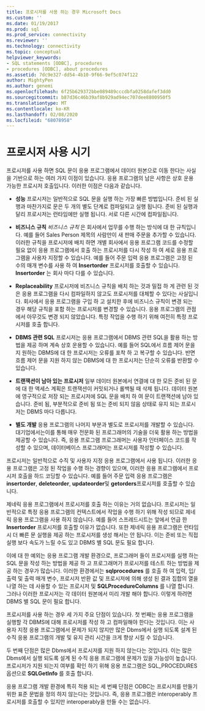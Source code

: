 ```yaml
---
title: 프로시저를 사용 하는 경우 Microsoft Docs
ms.custom: ''
ms.date: 01/19/2017
ms.prod: sql
ms.prod_service: connectivity
ms.reviewer: ''
ms.technology: connectivity
ms.topic: conceptual
helpviewer_keywords:
- SQL statements [ODBC], procedures
- procedures [ODBC], about procedures
ms.assetid: 7dc9e327-dd54-4b10-9f66-9ef5c074f122
author: MightyPen
ms.author: genemi
ms.openlocfilehash: 6f25b629372bbe089489cccdbfa0258dafef3dd0
ms.sourcegitcommit: b87d36c46b39af8b929ad94ec707dee8800950f5
ms.translationtype: MT
ms.contentlocale: ko-KR
ms.lasthandoff: 02/08/2020
ms.locfileid: "68078958"
---
```

# <a name="when-to-use-procedures"></a>프로시저 사용 시기
프로시저를 사용 하면 SQL 문이 응용 프로그램에서 데이터 원본으로 이동 한다는 사실을 기반으로 하는 여러 가지 이점이 있습니다. 응용 프로그램의 남은 사항은 상호 운용 가능한 프로시저 호출입니다. 이러한 이점은 다음과 같습니다.  
  
-   **성능** 프로시저는 일반적으로 SQL 문을 실행 하는 가장 빠른 방법입니다. 준비 된 실행과 마찬가지로 문은 두 개의 별도 단계로 컴파일되고 실행 됩니다. 준비 된 실행과 달리 프로시저는 런타임에만 실행 됩니다. 서로 다른 시간에 컴파일됩니다.  
  
-   **비즈니스 규칙** *비즈니스 규칙* 은 회사에서 업무를 수행 하는 방식에 대 한 규칙입니다. 예를 들어 Sales Person 제목의 사람만이 새 판매 주문을 추가할 수 있습니다. 이러한 규칙을 프로시저에 배치 하면 개별 회사에서 응용 프로그램 코드를 수정할 필요 없이 응용 프로그램에서 호출 하는 프로시저를 다시 작성 하 여 세로 응용 프로그램을 사용자 지정할 수 있습니다. 예를 들어 주문 입력 응용 프로그램은 고정 된 수의 매개 변수를 사용 하 여 **Insertorder** 프로시저를 호출할 수 있습니다. **Insertorder** 는 회사 마다 다를 수 있습니다.  
  
-   **Replaceability** 프로시저에 비즈니스 규칙을 배치 하는 것과 밀접 하 게 관련 된 것은 응용 프로그램을 다시 컴파일하지 않고도 프로시저를 대체할 수 있다는 사실입니다. 회사에서 응용 프로그램을 구입 하 고 설치한 후에 비즈니스 규칙이 변경 되는 경우 해당 규칙을 포함 하는 프로시저를 변경할 수 있습니다. 응용 프로그램의 관점에서 아무것도 변경 되지 않았습니다. 특정 작업을 수행 하기 위해 여전히 특정 프로시저를 호출 합니다.  
  
-   **DBMS 관련 SQL** 프로시저는 응용 프로그램에서 DBMS 관련 SQL을 활용 하는 방법을 제공 하며 계속 상호 운용할 수 있습니다. 예를 들어 SQL에서 흐름 제어 문을 지 원하는 DBMS에 대 한 프로시저는 오류를 포착 하 고 복구할 수 있습니다. 반면 흐름 제어 문을 지원 하지 않는 DBMS에 대 한 프로시저는 단순히 오류를 반환할 수 있습니다.  
  
-   **트랜잭션이 남아 있는 프로시저** 일부 데이터 원본에서 연결에 대 한 모든 준비 된 문에 대 한 액세스 계획은 트랜잭션이 커밋되거나 롤백될 때 삭제 됩니다. 데이터 원본에 영구적으로 저장 되는 프로시저에 SQL 문을 배치 하 여 문이 트랜잭션에 남아 있습니다. 준비 됨, 부분적으로 준비 됨 또는 준비 되지 않음 상태로 유지 되는 프로시저는 DBMS 마다 다릅니다.  
  
-   **별도 개발** 응용 프로그램의 나머지 부분과 별도로 프로시저를 개발할 수 있습니다. 대기업에서는이를 통해 매우 전문화 된 프로그래머의 기술을 더욱 활용 하는 방법을 제공할 수 있습니다. 즉, 응용 프로그램 프로그래머는 사용자 인터페이스 코드를 작성할 수 있으며, 데이터베이스 프로그래머는 프로시저를 작성할 수 있습니다.  
  
 프로시저는 일반적으로 수직 및 사용자 지정 응용 프로그램에서 사용 됩니다. 이러한 응용 프로그램은 고정 된 작업을 수행 하는 경향이 있으며, 이러한 응용 프로그램에서 프로시저 호출을 하드 코딩할 수 있습니다. 예를 들어 주문 입력 응용 프로그램은 **insertorder**, **deleteorder**, **updateorder**및 **getorders**프로시저를 호출할 수 있습니다.  
  
 제네릭 응용 프로그램에서 프로시저를 호출 하는 이유는 거의 없습니다. 프로시저는 일반적으로 특정 응용 프로그램의 컨텍스트에서 작업을 수행 하기 위해 작성 되므로 제네릭 응용 프로그램을 사용 하지 않습니다. 예를 들어 스프레드시트는 앞에서 언급 한 **Insertorder** 프로시저를 호출할 이유가 없습니다. 또한 제네릭 응용 프로그램은 런타임 시 더 빠른 문 실행을 제공 하는 프로시저를 생성 해서는 안 됩니다. 이는 준비 또는 직접 실행 보다 속도가 느릴 수도 있고 DBMS 별 SQL 문도 필요 합니다.  
  
 이에 대 한 예외는 응용 프로그램 개발 환경으로, 프로그래머 들이 프로시저를 실행 하는 SQL 문을 작성 하는 방법을 제공 하 고 프로그래머가 프로시저를 테스트 하는 방법을 제공 하는 경우가 많습니다. 이러한 환경에서는 **sqlprocedures** 를 호출 하 여 입력, 입/출력 및 출력 매개 변수, 프로시저 반환 값 및 프로시저에 의해 생성 된 결과 집합의 열을 나열 하는 데 사용할 수 있는 프로시저 및 **SQLProcedureColumns** 를 나열 합니다. 그러나 이러한 프로시저는 각 데이터 원본에서 미리 개발 해야 합니다. 이렇게 하려면 DBMS 별 SQL 문이 필요 합니다.  
  
 프로시저를 사용 하는 경우 세 가지 주요 단점이 있습니다. 첫 번째는 응용 프로그램을 실행할 각 DBMS에 대해 프로시저를 작성 하 고 컴파일해야 한다는 것입니다. 이는 사용자 지정 응용 프로그램에서 문제가 되지 않지만 많은 Dbms에서 실행 되도록 설계 된 수직 응용 프로그램의 개발 및 유지 관리 시간을 크게 향상 시킬 수 있습니다.  
  
 두 번째 단점은 많은 Dbms에서 프로시저를 지원 하지 않는다는 것입니다. 이는 많은 Dbms에서 실행 되도록 설계 된 수직 응용 프로그램에 문제가 있을 가능성이 높습니다. 프로시저가 지원 되는지 여부를 확인 하기 위해 응용 프로그램은 SQL_PROCEDURES 옵션으로 **SQLGetInfo** 를 호출 합니다.  
  
 응용 프로그램 개발 환경에 특히 적용 되는 세 번째 단점은 ODBC는 프로시저를 만들기 위한 표준 문법을 정의 하지 않는다는 것입니다. 즉, 응용 프로그램은 interoperably 프로시저를 호출할 수 있지만 interoperably을 만들 수는 없습니다.
